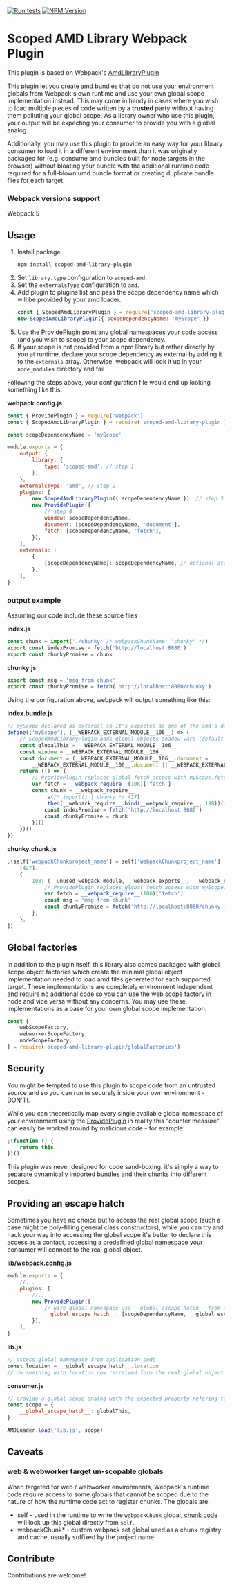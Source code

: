 [![Run tests](https://github.com/lirancr/scoped-amd-library-plugin/actions/workflows/test.yml/badge.svg)](https://github.com/lirancr/scoped-amd-library-plugin/actions/workflows/test.yml)
[![NPM Version](https://badge.fury.io/js/scoped-amd-library-plugin.svg?style=flat)](https://www.npmjs.com/package/scoped-amd-library-plugin)

# Scoped AMD Library Webpack Plugin

This plugin is based on Webpack's [AmdLibraryPlugin](https://github.com/webpack/webpack/blob/main/lib/library/AmdLibraryPlugin.js)

This plugin let you create amd bundles that do not use your environment globals from Webpack's own runtime and use your own global scope implementation instead.
This may come in handy in cases where you wish to load multiple pieces of code written by a **trusted** party without having them
polluting your global scope. As a library owner who use this plugin, your output will be expecting your consumer to provide you with a global analog.

Additionally, you may use this plugin to provide an easy way for your library consumer to load it in a different
environment than it was originally packaged for (e.g. consume amd bundles built for node targets in the browser) without bloating your bundle with
the additional runtime code required for a full-blown umd bundle format or creating duplicate bundle files for each target.

### Webpack versions support

Webpack 5

## Usage

1. Install package
    ```shell
    npm install scoped-amd-library-plugin
    ```
2. Set `library.type` configuration to `scoped-amd`.
3. Set the `externalsType` configuration to `amd`.
4. Add plugin to plugins list and pass the scope dependency name which will be provided by your amd loader.
    ```javascript
    const { ScopedAmdLibraryPlugin } = require('scoped-amd-library-plugin')
    new ScopedAmdLibraryPlugin({ scopeDependencyName: 'myScope' })
    ```
5. Use the [ProvidePlugin](https://webpack.js.org/plugins/provide-plugin/) point any global namespaces your code access (and you wish to scope) to your scope dependency.
6. If your scope is not provided from a npm library but rather directly by you at runtime, declare your scope dependency as external by adding it to the `externals` array.
   Otherwise, webpack will look it up in your `node_modules` directory and fail

Following the steps above, your configuration file would end up looking something like this:

**webpack.config.js**

```javascript
const { ProvidePlugin } = require('webpack')
const { ScopedAmdLibraryPlugin } = require('scoped-amd-library-plugin')

const scopeDependencyName = 'myScope'

module.exports = {
	output: {
		library: {
			type: 'scoped-amd', // step 1
		},
	},
	externalsType: 'amd', // step 2
	plugins: [
		new ScopedAmdLibraryPlugin({ scopeDependencyName }), // step 3
		new ProvidePlugin({
			// step 4
			window: scopeDependencyName,
			document: [scopeDependencyName, 'document'],
			fetch: [scopeDependencyName, 'fetch'],
		}),
	],
	externals: [
		{
			[scopeDependencyName]: scopeDependencyName, // optional step 5
		},
	],
}
```

### output example

Assuming our code include these source files

**index.js**

```javascript
const chunk = import('./chunky' /* webpackChunkName: "chunky" */)
export const indexPromise = fetch('http://localhost:8080')
export const chunkyPromise = chunk
```

**chunky.js**

```javascript
export const msg = 'msg from chunk'
export const chunkyPromise = fetch('http://localhost:8080/chunky')
```

Using the configuration above, webpack will output something like this:

**index.bundle.js**

```javascript
// myScope declared as external so it's expected as one of the amd's dependencies
define(['myScope'], (__WEBPACK_EXTERNAL_MODULE__106__) => {
	// ScopedAmdLibraryPlugin adds global objects shadow vars (default build target is web)
	const globalThis = __WEBPACK_EXTERNAL_MODULE__106__
	const window = __WEBPACK_EXTERNAL_MODULE__106__
	const document = (__WEBPACK_EXTERNAL_MODULE__106__.document =
		__WEBPACK_EXTERNAL_MODULE__106__.document || __WEBPACK_EXTERNAL_MODULE__106__)
	return (() => {
		// ProvidePlugin replaces global fetch access with myScope.fetch which is from our dependencies
		var fetch = __webpack_require__(106)['fetch']
		const chunk = __webpack_require__
			.e(/* import() | chunky */ 427)
			.then(__webpack_require__.bind(__webpack_require__, 198))(() => {
			const indexPromise = fetch('http://localhost:8080')
			const chunkyPromise = chunk
		})()
	})()
})
```

**chunky.chunk.js**

```javascript
;(self['webpackChunkproject_name'] = self['webpackChunkproject_name'] || []).push([
	[427],
	{
		198: (__unused_webpack_module, __webpack_exports__, __webpack_require__) => {
			// ProvidePlugin replaces global fetch access with myScope.fetch which is from our dependencies
			var fetch = __webpack_require__(106)['fetch']
			const msg = 'msg from chunk'
			const chunkyPromise = fetch('http://localhost:8080/chunky')
		},
	},
])
```

## Global factories

In addition to the plugin itself, this library also comes packaged with global scope object factories which create the minimal global object implementation
needed to load amd files generated for each supported target. These implementations are completely environment independent and require no additional code
so you can use the web scope factory in node and vice versa without any concerns. You may use these implementations as a base for your own global
scope implementation.

```javascript
const {
	webScopeFactory,
	webworkerScopeFactory,
	nodeScopeFactory,
} = require('scoped-amd-library-plugin/globalFactories')
```

## Security

You might be tempted to use this plugin to scope code from an untrusted source and so you can run in securely inside your own
environment - DON'T!.

While you can theoretically map every single available global namespace of your environment using the [ProvidePlugin](https://webpack.js.org/plugins/provide-plugin/)
in reality this "counter measure" can easily be worked around by malicious code - for example:

```javascript
;(function () {
	return this
})()
```

This plugin was never designed for code sand-boxing. it's simply a way to separate dynamically imported bundles and their chunks into different scopes.

## Providing an escape hatch

Sometimes you have no choice but to access the real global scope (such a case might be poly-filling general class constructors), while you can try and hack
your way into accessing the global scope it's better to declare this access as a contact, accessing a predefined global namespace your consumer will connect
to the real global object.

**lib/webpack.config.js**

```javascript
module.exports = {
	//...
	plugins: [
		//...
		new ProvidePlugin({
			// wire global namespace use __global_escape_hatch__ from application code into the global dependency
			__global_escape_hatch__: [scopeDependencyName, __global_escape_hatch__],
		}),
	],
}
```

**lib.js**

```javascript
// access global namespace from application code
const location = __global_escape_hatch__.location
// do somthing with location now retreived form the real global object of the consumer
```

**consumer.js**

```javascript
// provide a global scope analog with the expected property refering to the real global scope
const scope = {
	__global_escape_hatch__: globalThis,
}

AMDLoader.load('lib.js', scope)
```

## Caveats

### web & webworker target un-scopable globals

When targeted for web / webworker environments, Webpack's runtime code require access to some globals that cannot be scoped
due to the nature of how the runtime code act to register chunks. The globals are:

-   self - used in the runtime to write the `webpackChunk` global, [chunk code](https://github.com/webpack/webpack/blob/d28592e9daf1f483c621708451534fc1ec7240c6/examples/code-splitting/README.md#dist796outputjs)
    will look up this global directly from `self`.
-   webpackChunk\* - custom webpack set global used as a chunk registry and cache, usually suffixed by the project name

## Contribute

Contributions are welcome!
